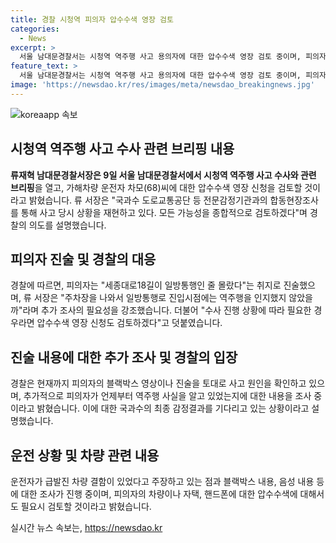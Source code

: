 ```yaml
---
title: 경찰 시청역 피의자 압수수색 영장 검토
categories:
  - News
excerpt: >
  서울 남대문경찰서는 시청역 역주행 사고 용의자에 대한 압수수색 영장 검토 중이며, 피의자는 일방통행인 줄 몰랐다고 주장하고 있다. 경찰은 국과수 등과 함께 사고 재현을 조사 중이며, 피의자의 진술을 종합적으로 검토하고 있다. 블랙박스와 운전자의 진술을 바탕으로 사고 시점과 원인을 확인하고 있으며, 피의자의 건강 상태에 따라 추가 조사 일정을 조율 중이다. 결함이 있는 차량 및 내비게이션 사용 여부에 대한 조사도 진행 중이며, 신병에 대한 치료 방침을 논의 중이다.
feature_text: >
  서울 남대문경찰서는 시청역 역주행 사고 용의자에 대한 압수수색 영장 검토 중이며, 피의자는 일방통행인 줄 몰랐다고 주장하고 있다. 경찰은 국과수 등과 함께 사고 재현을 조사 중이며, 피의자의 진술을 종합적으로 검토하고 있다. 블랙박스와 운전자의 진술을 바탕으로 사고 시점과 원인을 확인하고 있으며, 피의자의 건강 상태에 따라 추가 조사 일정을 조율 중이다. 결함이 있는 차량 및 내비게이션 사용 여부에 대한 조사도 진행 중이며, 신병에 대한 치료 방침을 논의 중이다.
image: 'https://newsdao.kr/res/images/meta/newsdao_breakingnews.jpg'
---
```


<p><img src="https://newsdao.kr/res/images/meta/newsdao_breakingnews.jpg" alt="koreaapp 속보" /></p>

<h2 data-ke-size="size26">시청역 역주행 사고 수사 관련 브리핑 내용</h2>

<p data-ke-size="size16"><b>류재혁 남대문경찰서장은 9일 서울 남대문경찰서에서 시청역 역주행 사고 수사와 관련 브리핑</b>을 열고, 가해차량 운전자 차모(68)씨에 대한 압수수색 영장 신청을 검토할 것이라고 밝혔습니다. 류 서장은 "국과수 도로교통공단 등 전문감정기관과의 합동현장조사를 통해 사고 당시 상황을 재현하고 있다. 모든 가능성을 종합적으로 검토하겠다"며 경찰의 의도를 설명했습니다.</p>

<h2 data-ke-size="size26">피의자 진술 및 경찰의 대응</h2>

<p data-ke-size="size16">경찰에 따르면, 피의자는 "세종대로18길이 일방통행인 줄 몰랐다"는 취지로 진술했으며, 류 서장은 "주차장을 나와서 일방통행로 진입시점에는 역주행을 인지했지 않았을까"라며 추가 조사의 필요성을 강조했습니다. 더불어 "수사 진행 상황에 따라 필요한 경우라면 압수수색 영장 신청도 검토하겠다"고 덧붙였습니다.</p>

<h2 data-ke-size="size26">진술 내용에 대한 추가 조사 및 경찰의 입장</h2>

<p data-ke-size="size16">경찰은 현재까지 피의자의 블랙박스 영상이나 진술을 토대로 사고 원인을 확인하고 있으며, 추가적으로 피의자가 언제부터 역주행 사실을 알고 있었는지에 대한 내용을 조사 중이라고 밝혔습니다. 이에 대한 국과수의 최종 감정결과를 기다리고 있는 상황이라고 설명했습니다.</p>

<h2 data-ke-size="size26">운전 상황 및 차량 관련 내용</h2>

<p data-ke-size="size16">운전자가 급발진 차량 결함이 있었다고 주장하고 있는 점과 블랙박스 내용, 음성 내용 등에 대한 조사가 진행 중이며, 피의자의 차량이나 자택, 핸드폰에 대한 압수수색에 대해서도 필요시 검토할 것이라고 밝혔습니다.</p>
실시간 뉴스 속보는, <a href="https://newsdao.kr" rel="dofollow">https://newsdao.kr</a>


